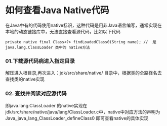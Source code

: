 # 如何查看Java Native代码
在Java中有的代码使用native标识，这种代码是用非Java语言编写，通常实现在本地的动态链接库中，无法直接查看源代码，比如以下代码
``` 
private native final Class<?> findLoadedClass0(String name); //  是 java.lang.ClassLoader 类中的 native方法
```
### 01.下载源代码病进入指定目录
解压进入根目录,再次进入：jdk/src/share/native/ 目录中，根据类的全路径名去查找类的native实现
### 02. 查找并阅读对应源代码
即java.lang.ClassLoader 的native实现在jdk/src/share/native/java/lang/ClassLoader.c中，native中对应方法的声明为 Java_java_lang_ClassLoader_defineClass0 即可查看native的具体实现